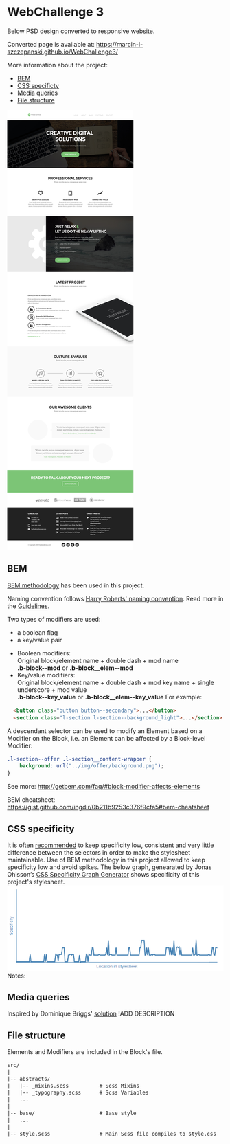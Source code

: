 # WebChallenge 3

Below PSD design converted to responsive website.

Converted page is available at: https://marcin-l-szczepanski.github.io/WebChallenge3/

More information about the project:
* [BEM](#bem)
* [CSS specificty](#css-specificity)
* [Media queries](#media-queries)
* [File structure](#file-structure)


![WebChallenge3 PSD design](https://github.com/Marcin-L-Szczepanski/WebChallenge3/blob/master/resources/3.jpg)

## BEM

[BEM methodology](https://en.bem.info) has been used in this project.

Naming convention follows [Harry Roberts' naming convention](https://en.bem.info/toolbox/sdk/bem-naming/#harry-roberts-naming-convention).
Read more in the [Guidelines](https://cssguidelin.es/#bem-like-naming).

Two types of modifiers are used:
 - a boolean flag
 - a key/value pair
 
  * Boolean modifiers:<br>
    Original block/element name + double dash + mod name<br>
    **.b-block--mod** or **.b-block__elem--mod**
  * Key/value modifiers:<br>
    Original block/element name + double dash + mod key name + single underscore + mod value<br>
    **.b-block--key_value** or **.b-block__elem--key_value**
For example:
```html
  <button class="button button--secondary">...</button>
  <section class="l-section l-section--background_light">...</section>
```

A descendant selector can be used to modify an Element based on a Modifier on the Block, i.e.
an Element can be affected by a Block-level Modifier:
```css
.l-section--offer .l-section__content-wrapper {
    background: url("../img/offer/background.png");
}
```
See more: http://getbem.com/faq/#block-modifier-affects-elements

BEM cheatsheet: https://gist.github.com/ingdir/0b211b9253c376f9cfa5#bem-cheatsheet

## CSS specificity

It is often [recommended](https://csswizardry.com/2014/10/the-specificity-graph/) to keep specificity low, consistent and very little difference between the selectors in order to make the stylesheet maintainable.
Use of BEM methodology in this project allowed to keep specificity low and avoid spikes.
The below graph, genearated by Jonas Ohlsson’s [CSS Specificity Graph Generator](https://jonassebastianohlsson.com/specificity-graph/) shows specificity of this project's stylesheet.
![Project's stylesheet specificity](https://github.com/Marcin-L-Szczepanski/WebChallenge3/blob/master/resources/specificity.png)
Notes: 

## Media queries
Inspired by Dominique Briggs' [solution](https://medium.com/front-end-developers/the-solution-to-media-queries-in-sass-5493ebe16844)
!ADD DESCRIPTION


## File structure

Elements and Modifiers are included in the Block's file.
```
src/
|
|-- abstracts/
|   |-- _mixins.scss          # Scss Mixins
|   |-- _typography.scss      # Scss Variables
|   ...
|
|-- base/                     # Base style
|   ...
|
|-- style.scss                # Main Scss file compiles to style.css

```

